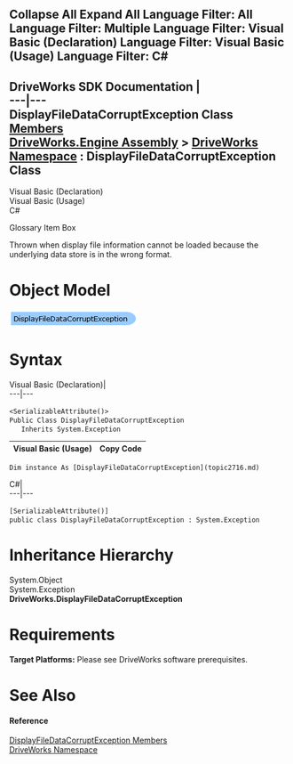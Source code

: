 Collapse All Expand All Language Filter: All  Language Filter: Multiple  Language Filter: Visual Basic (Declaration) Language Filter: Visual Basic (Usage) Language Filter: C#  
---  
DriveWorks SDK Documentation  |   
---|---  
DisplayFileDataCorruptException Class   
[Members](topic2717.md)   
[DriveWorks.Engine Assembly](topic2156.md) > [DriveWorks Namespace](topic2159.md) : DisplayFileDataCorruptException Class  
---  
  
Visual Basic (Declaration)    
Visual Basic (Usage)    
C# 

Glossary Item Box

Thrown when display file information cannot be loaded because the underlying data store is in the wrong format. 

# Object Model

![](dotnetdiagramimages/image109.png)

# Syntax

Visual Basic (Declaration)|   
---|---  
      
    
    <SerializableAttribute()>
    Public Class DisplayFileDataCorruptException 
       Inherits System.Exception  
  
Visual Basic (Usage)| Copy Code  
---|---  
      
    
    Dim instance As [DisplayFileDataCorruptException](topic2716.md)  
  
C#|   
---|---  
      
    
    [SerializableAttribute()]
    public class DisplayFileDataCorruptException : System.Exception   
  
# Inheritance Hierarchy

System.Object  
System.Exception  
**DriveWorks.DisplayFileDataCorruptException**  


# Requirements

**Target Platforms:** Please see DriveWorks software prerequisites.

# See Also

#### Reference

[DisplayFileDataCorruptException Members](topic2717.md)   
[DriveWorks Namespace](topic2159.md)



